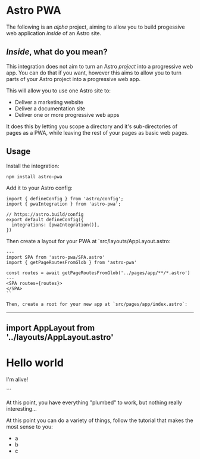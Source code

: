# Astro PWA

The following is an _alpha_ project, aiming to allow you to build progessive web application _inside_ of an Astro site.

## _Inside_, what do you mean?

This integration does not aim to turn an Astro _project_ into a progressive web app. You can do that if you want, however
this aims to allow you to turn parts of your Astro project into a progressive web app.

This will allow you to use one Astro site to:

- Deliver a marketing website
- Deliver a documentation site
- Deliver one or more progressive web apps

It does this by letting you scope a directory and it's sub-directories of pages as a PWA, while leaving the rest
of your pages as basic web pages.

## Usage

Install the integration:

```
npm install astro-pwa
```

Add it to your Astro config:

```
import { defineConfig } from 'astro/config';
import { pwaIntegration } from 'astro-pwa';

// https://astro.build/config
export default defineConfig({
  integrations: [pwaIntegration()],
})
```

Then create a layout for your PWA at `src/layouts/AppLayout.astro:

```
---
import SPA from 'astro-pwa/SPA.astro'
import { getPageRoutesFromGlob } from 'astro-pwa'

const routes = await getPageRoutesFromGlob('../pages/app/**/*.astro')
---
<SPA routes={routes}>
</SPA>
``

Then, create a root for your new app at `src/pages/app/index.astro`:

```
---
import AppLayout from '../layouts/AppLayout.astro'
---
<AppLayout>
  <h1>Hello world</h1>
  <p>I'm alive!</p>
</AppLayout>
```

At this point, you have everything "plumbed" to work, but nothing really interesting...

At this point you can do a variety of things, follow the tutorial that makes the most sense to you:

- a
- b
- c
